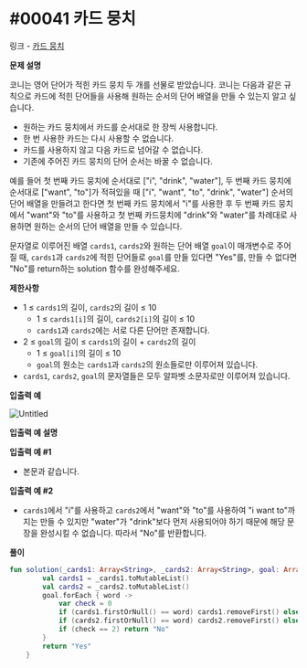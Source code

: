 # #00041 카드 뭉치

링크 - [카드 뭉치](https://school.programmers.co.kr/learn/courses/30/lessons/159994)

**문제 설명**

코니는 영어 단어가 적힌 카드 뭉치 두 개를 선물로 받았습니다. 코니는 다음과 같은 규칙으로 카드에 적힌 단어들을 사용해 원하는 순서의 단어 배열을 만들 수 있는지 알고 싶습니다.

- 원하는 카드 뭉치에서 카드를 순서대로 한 장씩 사용합니다.
- 한 번 사용한 카드는 다시 사용할 수 없습니다.
- 카드를 사용하지 않고 다음 카드로 넘어갈 수 없습니다.
- 기존에 주어진 카드 뭉치의 단어 순서는 바꿀 수 없습니다.

예를 들어 첫 번째 카드 뭉치에 순서대로 ["i", "drink", "water"], 두 번째 카드 뭉치에 순서대로 ["want", "to"]가 적혀있을 때 ["i", "want", "to", "drink", "water"] 순서의 단어 배열을 만들려고 한다면 첫 번째 카드 뭉치에서 "i"를 사용한 후 두 번째 카드 뭉치에서 "want"와 "to"를 사용하고 첫 번째 카드뭉치에 "drink"와 "water"를 차례대로 사용하면 원하는 순서의 단어 배열을 만들 수 있습니다.

문자열로 이루어진 배열 `cards1`, `cards2`와 원하는 단어 배열 `goal`이 매개변수로 주어질 때, `cards1`과 `cards2`에 적힌 단어들로 `goal`를 만들 있다면 "Yes"를, 만들 수 없다면 "No"를 return하는 solution 함수를 완성해주세요.

****제한사항****

- 1 ≤ `cards1`의 길이, `cards2`의 길이 ≤ 10
    - 1 ≤ `cards1[i]`의 길이, `cards2[i]`의 길이 ≤ 10
    - `cards1`과 `cards2`에는 서로 다른 단어만 존재합니다.
- 2 ≤ `goal`의 길이 ≤ `cards1`의 길이 + `cards2`의 길이
    - 1 ≤ `goal[i]`의 길이 ≤ 10
    - `goal`의 원소는 `cards1`과 `cards2`의 원소들로만 이루어져 있습니다.
- `cards1`, `cards2`, `goal`의 문자열들은 모두 알파벳 소문자로만 이루어져 있습니다.

****입출력 예****

![Untitled](#00041%20%E1%84%8F%E1%85%A1%E1%84%83%E1%85%B3%20%E1%84%86%E1%85%AE%E1%86%BC%E1%84%8E%E1%85%B5%202954fc4652da4d438683cb6be8601e4d/Untitled.png)

****입출력 예 설명****

**입출력 예 #1**

- 본문과 같습니다.

**입출력 예 #2**

- `cards1`에서 "i"를 사용하고 `cards2`에서 "want"와 "to"를 사용하여 "i want to"까지는 만들 수 있지만 "water"가 "drink"보다 먼저 사용되어야 하기 때문에 해당 문장을 완성시킬 수 없습니다. 따라서 "No"를 반환합니다.

**풀이**

```kotlin
fun solution(_cards1: Array<String>, _cards2: Array<String>, goal: Array<String>): String {
        val cards1 = _cards1.toMutableList()
        val cards2 = _cards2.toMutableList()
        goal.forEach { word ->
            var check = 0
            if (cards1.firstOrNull() == word) cards1.removeFirst() else check += 1
            if (cards2.firstOrNull() == word) cards2.removeFirst() else check += 1
            if (check == 2) return "No"
        }
        return "Yes"
    }
```